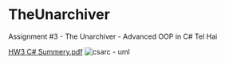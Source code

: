 # TheUnarchiver
Assignment #3 - The Unarchiver - Advanced OOP in C# Tel Hai

[HW3 C# Summery.pdf](https://github.com/YoelL/TheUnarchiver/files/1031954/HW3.C.Summery.pdf)
![csarc - uml](https://cloud.githubusercontent.com/assets/11230042/26496495/6e427628-4230-11e7-9727-f53bea2c7121.png)
